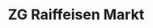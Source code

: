 ---
title: "ZG Raiffeisen Markt"
url: /endingen-am-kaiserstuhl/zg-raiffeisen-markt/
shop: Garten-Center
---